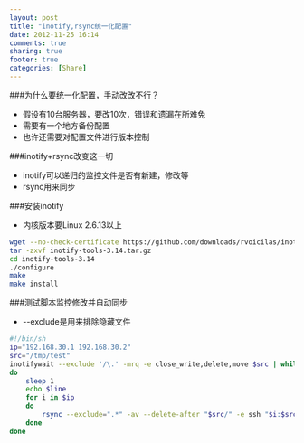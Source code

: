 ```yaml
---
layout: post
title: "inotify,rsync统一化配置"
date: 2012-11-25 16:14
comments: true
sharing: true
footer: true
categories: [Share]
---
```


###为什么要统一化配置，手动改改不行？

+ 假设有10台服务器，要改10次，错误和遗漏在所难免
+ 需要有一个地方备份配置
+ 也许还需要对配置文件进行版本控制

###inotify+rsync改变这一切

+ inotify可以递归的监控文件是否有新建，修改等
+ rsync用来同步


<!-- more -->

###安装inotify

+ 内核版本要Linux 2.6.13以上

```bash
wget --no-check-certificate https://github.com/downloads/rvoicilas/inotify-tools/inotify-tools-3.14.tar.gz
tar -zxvf inotify-tools-3.14.tar.gz
cd inotify-tools-3.14
./configure
make 
make install
```

###测试脚本监控修改并自动同步

+ --exclude是用来排除隐藏文件 

```bash
#!/bin/sh
ip="192.168.30.1 192.168.30.2"
src="/tmp/test"
inotifywait --exclude '/\.' -mrq -e close_write,delete,move $src | while read line
do
    sleep 1
    echo $line
    for i in $ip
    do 
        rsync --exclude=".*" -av --delete-after "$src/" -e ssh "$i:$src/"
    done
done
```
